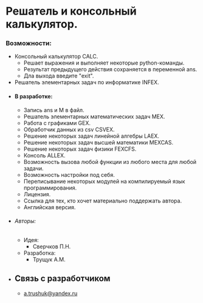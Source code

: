# Решатель и консольный калькулятор.
### Возможности:
- Консольный калькулятор CALC.
    - Решает выражения и выполняет некоторые python-команды.
    - Результат предыдущего действия сохраняется в переменной ans.
    - Дла выхода введите "exit".
- Решатель элементарных задач по информатике INFEX.
- #### В разработке: ####
    - Запись ans и M в файл.
    - Решатель элементарных математических задач MEX.
    - Работа с графиками GEX.
    - Обработчик данных из csv CSVEX.
    - Решение некоторых задач линейной алгебры LAEX.
    - Решение некоторых задач высшей математики MEXCAS.
    - Решение некоторых задач физики FEXCFS.
    - Консоль ALLEX.
    - Возможность вызова любой функции из любого места для любой задачи.
    - Возможность настройки под себя.
    - Переписывание некоторых модулей на компилируемый язык программирования.
    - Лицензия.
    - Ссылка для тех, кто хочет материально поддержать автора.
    - Английская версия.
- ###### Авторы: ######
    - Идея:
        - Сверчков П.Н.
    - Разработка:
        - Трущук А.М.
- ## Связь с разработчиком ##
    - a.trushuk@yandex.ru

